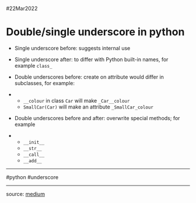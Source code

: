 

#22Mar2022

# Double/single underscore in python

- Single underscore before: suggests internal use 

- Single underscore after: to differ with Python built-in names, for example `class_`

- Double underscores before: create on attribute would differ in subclasses, for example:

- - `__colour` in class `Car` will make `_Car__colour` 
  - `SmallCar(Car)` will make an attribute `_SmallCar_colour`

- Double underscores before and after: overwrite special methods; for example

- - `__init__`
  - `__str__`
  - `__call__`
  - `__add__`

---

#python #underscore

---

source: [medium](https://towardsdatascience.com/whats-the-meaning-of-single-and-double-underscores-in-python-3d27d57d6bd1)

